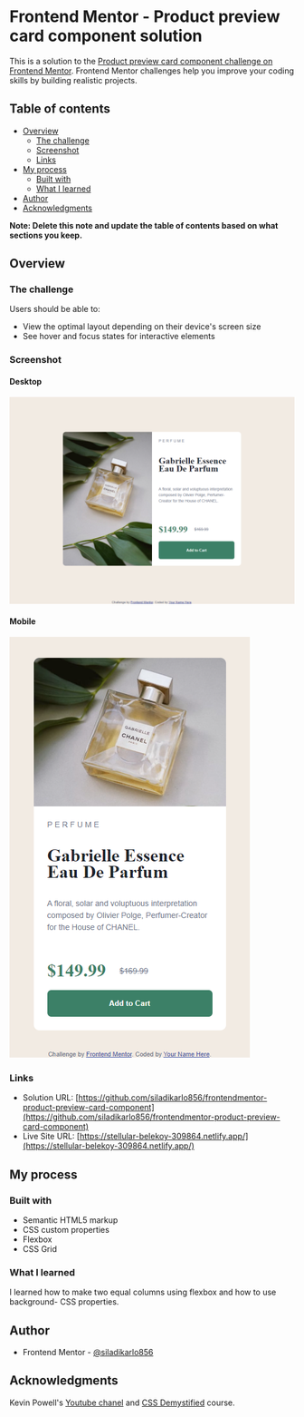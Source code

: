 # Frontend Mentor - Product preview card component solution

This is a solution to the [Product preview card component challenge on Frontend Mentor](https://www.frontendmentor.io/challenges/product-preview-card-component-GO7UmttRfa). Frontend Mentor challenges help you improve your coding skills by building realistic projects.

## Table of contents

- [Overview](#overview)
  - [The challenge](#the-challenge)
  - [Screenshot](#screenshot)
  - [Links](#links)
- [My process](#my-process)
  - [Built with](#built-with)
  - [What I learned](#what-i-learned)
- [Author](#author)
- [Acknowledgments](#acknowledgments)

**Note: Delete this note and update the table of contents based on what sections you keep.**

## Overview

### The challenge

Users should be able to:

- View the optimal layout depending on their device's screen size
- See hover and focus states for interactive elements

### Screenshot

#### Desktop

![](./screenshots/Frontend-Mentor-Product-preview-card-component-desktop.png)

#### Mobile

![](./screenshots/Frontend-Mentor-Product-preview-card-component-mobile.png)

### Links

- Solution URL: [https://github.com/siladikarlo856/frontendmentor-product-preview-card-component](https://github.com/siladikarlo856/frontendmentor-product-preview-card-component)
- Live Site URL: [https://stellular-belekoy-309864.netlify.app/](https://stellular-belekoy-309864.netlify.app/)

## My process

### Built with

- Semantic HTML5 markup
- CSS custom properties
- Flexbox
- CSS Grid

### What I learned

I learned how to make two equal columns using flexbox and how to use background- CSS properties.

## Author

- Frontend Mentor - [@siladikarlo856](https://www.frontendmentor.io/profile/siladikarlo856)

## Acknowledgments

Kevin Powell's [Youtube chanel](https://www.youtube.com/@KevinPowell) and [CSS Demystified](https://cssdemystified.com/) course.
